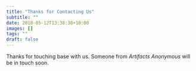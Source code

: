 ```yaml
---
title: "Thanks for Contacting Us"
subtitle: ""
date: 2018-05-12T13:38:38+10:00
images: []
tags: ""
draft: false
---
```


Thanks for touching base with us. Someone from *Artifacts Anonymous* will be in touch soon.
